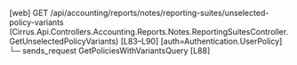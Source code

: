 [web] GET /api/accounting/reports/notes/reporting-suites/unselected-policy-variants  (Cirrus.Api.Controllers.Accounting.Reports.Notes.ReportingSuitesController.GetUnselectedPolicyVariants)  [L83–L90] [auth=Authentication.UserPolicy]
  └─ sends_request GetPoliciesWithVariantsQuery [L88]

